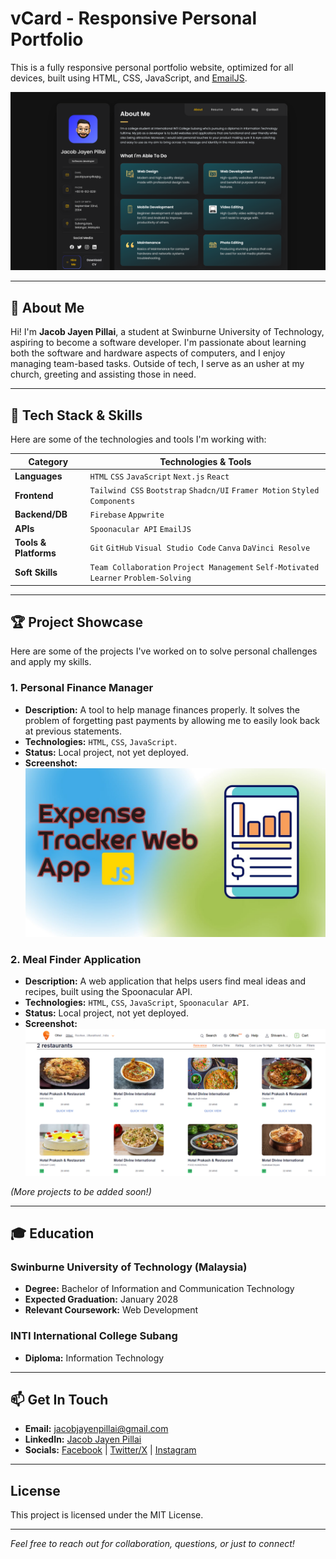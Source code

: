 # vCard - Responsive Personal Portfolio

This is a fully responsive personal portfolio website, optimized for all devices, built using HTML, CSS, JavaScript, and [EmailJS](https://www.emailjs.com/).

![vCard Desktop Demo](./website-demo-image/Screenshot%202025-07-07%20151450_desktop.png "Desktop Demo")
<!-- Add your mobile screenshot when ready -->

---

## 👋 About Me

Hi! I'm **Jacob Jayen Pillai**, a student at Swinburne University of Technology, aspiring to become a software developer. I'm passionate about learning both the software and hardware aspects of computers, and I enjoy managing team-based tasks. Outside of tech, I serve as an usher at my church, greeting and assisting those in need.

---

## 🚀 Tech Stack & Skills

Here are some of the technologies and tools I'm working with:

| Category          | Technologies & Tools                                                              |
| ----------------- | --------------------------------------------------------------------------------- |
| **Languages**     | `HTML` `CSS` `JavaScript` `Next.js` `React`                                       |
| **Frontend**      | `Tailwind CSS` `Bootstrap` `Shadcn/UI` `Framer Motion` `Styled Components`        |
| **Backend/DB**    | `Firebase` `Appwrite`                                                             |
| **APIs**          | `Spoonacular API` `EmailJS`                                                       |
| **Tools & Platforms** | `Git` `GitHub` `Visual Studio Code` `Canva` `DaVinci Resolve`                     |
| **Soft Skills**   | `Team Collaboration` `Project Management` `Self-Motivated Learner` `Problem-Solving` |

---

## 🏆 Project Showcase

Here are some of the projects I've worked on to solve personal challenges and apply my skills.

### 1. Personal Finance Manager
*   **Description:** A tool to help manage finances properly. It solves the problem of forgetting past payments by allowing me to easily look back at previous statements.
*   **Technologies:** `HTML`, `CSS`, `JavaScript`.
*   **Status:** Local project, not yet deployed.
*   **Screenshot:** ![Expense Tracker Project](./assets/images/expense%20tracker%20js.jpg)

### 2. Meal Finder Application
*   **Description:** A web application that helps users find meal ideas and recipes, built using the Spoonacular API.
*   **Technologies:** `HTML`, `CSS`, `JavaScript`, `Spoonacular API`.
*   **Status:** Local project, not yet deployed.
*   **Screenshot:** ![Meal Finder Project](./assets/images/(meal_finder-17thDec2024).png)

*(More projects to be added soon!)*

---

## 🎓 Education

### Swinburne University of Technology (Malaysia)
*   **Degree:** Bachelor of Information and Communication Technology
*   **Expected Graduation:** January 2028
*   **Relevant Coursework:** Web Development

### INTI International College Subang
*   **Diploma:** Information Technology

---

## 📫 Get In Touch

- **Email:** [jacobjayenpillai@gmail.com](mailto:jacobjayenpillai@gmail.com)
- **LinkedIn:** [Jacob Jayen Pillai](https://www.linkedin.com/in/jacob-jayen-pillai-130a6233b/)
- **Socials:** [Facebook](https://www.facebook.com/profile.php?id=100010366686226) | [Twitter/X](https://x.com/JacobP77061) | [Instagram](https://www.instagram.com/jacob_0922_/?next=%2F)

---

## License

This project is licensed under the MIT License.

---

*Feel free to reach out for collaboration, questions, or just to connect!*
